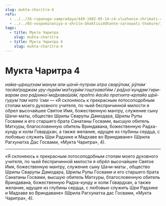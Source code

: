 ```yaml
---
slug: mukta-charitra-4
refs:
  - ../../26-rupanuga-sampradaya/449-1982-05-14-c4-sluzhenie-shrimati-radharani-v-linii-shri-rupy-dushi-proishodyashhie-iz-anga-dzhjoti.md
  - ../../65-vospominaniya-o-shrile-bhaktisiddhante-saraswati-thakure/1032-1982-01-01-b1-sokrovennoe-ya-sarasvati-thakura.md
tags:
  - title: Мукта Чаритра
    slug: mukta-charitra
  - title: Мукта Чаритра 4
    slug: mukta-charitra-4
---
```


# Мукта Чаритра 4

*на̄ма-ш́реш̣т̣хам̇ манум апи ш́ачӣ-путрам атра сварӯпам̇, рӯпам̇ тасйа̄граджам уру-пурӣм̇ ма̄тхурӣм̇ гош̣т̣хава̄тӣм / ра̄дха̄-кун̣д̣ам̇ гири-варам ахо ра̄дхика̄-ма̄дхава̄ш́а̄м̇, пра̄пто йасйа пратхита-кр̣пайа ш́рӣ-гурум̇ там̇ нато ’сми* — «Я склоняюсь к прекрасным лотосоподобным стопам моего духовного учителя, по чьей беспричинной милости я обрел высочайшее Святое Имя, божественную мантру, служение сыну Шачи-маты, общество Шрилы Сварупы Дамодара, Шрилы Рупы Госвами и его старшего брата Санатаны Госвами, высшую обитель Матхуры, благословенную обитель Вриндавана, божественную Радха-кунду и холм Говардхан, а также желание, идущее из глубины сердца, с любовью служить Шри Радхике и Мадхаве во Вриндаване» (Шрила Рагхунатха Дас Госвами, «Мукта Чаритра», 4).

---

«Я склоняюсь к прекрасным лотосоподобным стопам моего духовного учителя, по чьей беспричинной милости я обрёл высочайшее Святое Имя, божественную мантру, служение сыну Шачи-маты , общество Шрилы Сварупы Дамодара, Шрилы Рупы Госвами и его старшего брата Санатаны Госвами, высшую обитель Матхуры, благословенную обитель Вриндавана, божественную Радха-кунду и холм Говардхан, а также желание, идущее из глубины сердца, с любовью служить Шри Радхике и Мадхаве во Вриндаване» (Шрила Рагхунатха дас Госвами, «Мукта Чаритра», 4).
